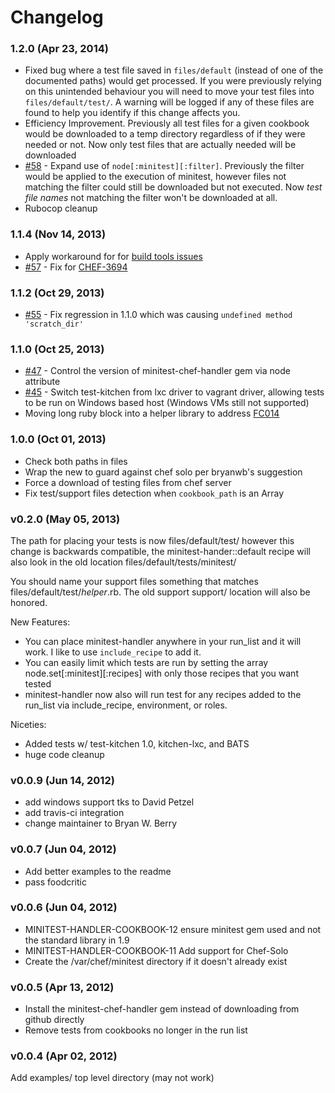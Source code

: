 Changelog
=====

### 1.2.0 (Apr 23, 2014)
* Fixed bug where a test file saved in `files/default` (instead of one of the documented
  paths) would get processed. If you were previously relying on this unintended
  behaviour you will need to move your test files into `files/default/test/`.
  A warning will be logged if any of these files are found to help you identify
  if this change affects you.
* Efficiency Improvement. Previously all test files for a given cookbook would be downloaded
  to a temp directory regardless of if they were needed or not. Now only test files that
  are actually needed will be downloaded
* [#58](https://github.com/btm/minitest-handler-cookbook/issues/58) -
  Expand use of `node[:minitest][:filter]`. Previously the filter would be
  applied to the execution of minitest, however files not matching the filter could
  still be downloaded but not executed. Now *test file names* not matching the filter
  won't be downloaded at all.
* Rubocop cleanup


### 1.1.4 (Nov 14, 2013)
* Apply workaround for for [build tools issues](http://lists.opscode.com/sympa/arc/chef/2013-11/msg00011.html)
* [#57](https://github.com/btm/minitest-handler-cookbook/pull/57) -
  Fix for [CHEF-3694](https://tickets.opscode.com/browse/CHEF-3694)

### 1.1.2 (Oct 29, 2013)

* [#55](https://github.com/btm/minitest-handler-cookbook/pull/55) -
  Fix regression in 1.1.0 which was causing `undefined method 'scratch_dir'`

### 1.1.0 (Oct 25, 2013)

* [#47](https://github.com/btm/minitest-handler-cookbook/issues/47) -
  Control the version of minitest-chef-handler gem via node attribute
* [#45](https://github.com/btm/minitest-handler-cookbook/issues/45) -
  Switch test-kitchen from lxc driver to vagrant driver, allowing tests
  to be run on Windows based host (Windows VMs still not supported)
* Moving long ruby block into a helper library to address 
  [FC014](http://acrmp.github.io/foodcritic/#FC014) 

### 1.0.0 (Oct 01, 2013)

* Check both paths in files
* Wrap the new to guard against chef solo per bryanwb's suggestion
* Force a download of testing files from chef server
* Fix test/support files detection when `cookbook_path` is an Array

### v0.2.0 (May 05, 2013)

The path for placing your tests is now files/default/test/ however
this change is backwards compatible, the minitest-hander::default
recipe will also look in the old location
files/default/tests/minitest/

You should name your support files something that matches
files/default/test/*helper*.rb. The old support support/ location will
also be honored.

New Features:
* You can place minitest-handler anywhere in your run_list and it will
work. I like to use `include_recipe` to add it.
* You can easily limit which tests are run by setting the array
node.set[:minitest][:recipes]  with only those recipes that you want
tested
* minitest-handler now also will run test for any recipes added to the
run_list via include_recipe, environment, or roles.

Niceties:
* Added tests w/ test-kitchen 1.0, kitchen-lxc, and BATS
* huge code cleanup

### v0.0.9 (Jun 14, 2012)

* add windows support tks to David Petzel
* add travis-ci integration
* change maintainer to Bryan W. Berry

	
### v0.0.7 (Jun 04, 2012)

* Add better examples to the readme 
* pass foodcritic
	
### v0.0.6 (Jun 04, 2012)

* MINITEST-HANDLER-COOKBOOK-12 ensure minitest gem used and not the standard library in 1.9
* MINITEST-HANDLER-COOKBOOK-11 Add support for Chef-Solo
* Create the /var/chef/minitest directory if it doesn't already exist


### v0.0.5 (Apr 13, 2012)

* Install the minitest-chef-handler gem instead of downloading from github directly
* Remove tests from cookbooks no longer in the run list

### v0.0.4 (Apr 02, 2012)

Add examples/ top level directory (may not work)
